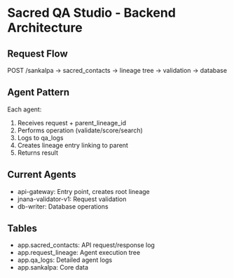 # Sacred QA Studio - Backend Architecture

## Request Flow
POST /sankalpa → sacred_contacts → lineage tree → validation → database

## Agent Pattern
Each agent:
1. Receives request + parent_lineage_id
2. Performs operation (validate/score/search)
3. Logs to qa_logs
4. Creates lineage entry linking to parent
5. Returns result

## Current Agents
- api-gateway: Entry point, creates root lineage
- jnana-validator-v1: Request validation
- db-writer: Database operations

## Tables
- app.sacred_contacts: API request/response log
- app.request_lineage: Agent execution tree
- app.qa_logs: Detailed agent logs
- app.sankalpa: Core data
